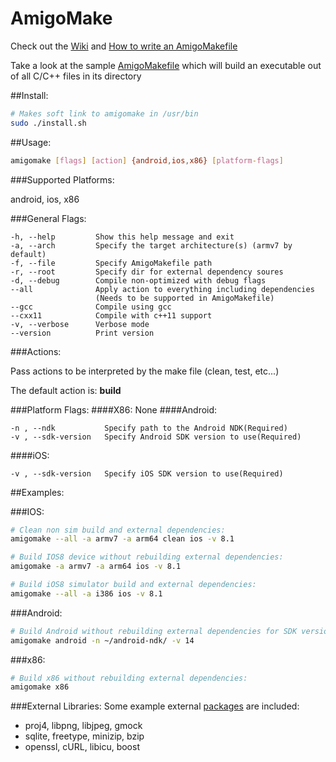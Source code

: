 AmigoMake
=========

Check out the [Wiki](https://github.com/amigocloud/amigomake/wiki) and [How to write an AmigoMakefile](https://github.com/amigocloud/amigomake/wiki/Writing-an-AmigoMakefile)

Take a look at the sample [AmigoMakefile](https://github.com/amigocloud/amigomake/blob/master/SampleAmigoMakefile) which will build an executable out of all C/C++ files in its directory


##Install:
```bash
# Makes soft link to amigomake in /usr/bin
sudo ./install.sh
```

##Usage:
```bash
amigomake [flags] [action] {android,ios,x86} [platform-flags]
```

###Supported Platforms: 

android, ios, x86

###General Flags:
```
-h, --help         Show this help message and exit
-a, --arch         Specify the target architecture(s) (armv7 by default)
-f, --file         Specify AmigoMakefile path
-r, --root         Specify dir for external dependency soures
-d, --debug        Compile non-optimized with debug flags
--all              Apply action to everything including dependencies
                   (Needs to be supported in AmigoMakefile)
--gcc              Compile using gcc
--cxx11            Compile with c++11 support
-v, --verbose      Verbose mode
--version          Print version
```

###Actions:

Pass actions to be interpreted by the make file (clean, test, etc...)

The default action is: **build**  

###Platform Flags:
####X86:
None
####Android:
```
-n , --ndk           Specify path to the Android NDK(Required)
-v , --sdk-version   Specify Android SDK version to use(Required)
```
####iOS:
```
-v , --sdk-version   Specify iOS SDK version to use(Required)
```
##Examples:

###IOS:
```bash
# Clean non sim build and external dependencies:
amigomake --all -a armv7 -a arm64 clean ios -v 8.1

# Build IOS8 device without rebuilding external dependencies:
amigomake -a armv7 -a arm64 ios -v 8.1

# Build iOS8 simulator build and external dependencies:
amigomake --all -a i386 ios -v 8.1
```

###Android:
```bash
# Build Android without rebuilding external dependencies for SDK version 14:
amigomake android -n ~/android-ndk/ -v 14
```

###x86:
```bash
# Build x86 without rebuilding external dependencies:
amigomake x86
```

###External Libraries:
Some example external [packages](https://github.com/amigocloud/amigomake/blob/master/src/packages.py) are included:
 * proj4, libpng, libjpeg, gmock
 * sqlite, freetype, minizip, bzip
 * openssl, cURL, libicu, boost

